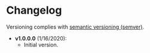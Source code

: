 # Changelog

Versioning complies with [semantic versioning (semver)](http://semver.org/).

<!-- RETAIN THIS COMMENT. An entry template for a new version is automatically added each time `Invoke-psake version` is called. Fill in changes afterwards. -->

* **v1.0.0.0** (1/16/2020):
  * Initial version. 

